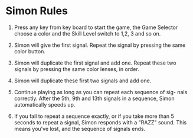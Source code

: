 # Simon Rules
1. Press any key from key board to start the game, the Game Selector choose a color and the Skill Level switch to 1,2, 3 and so on.

2. Simon will give the first signal. Repeat the signal by pressing the same color button.

3. Simon will duplicate the first signal and add one. Repeat these two signals by pressing the same color lenses, in order.

4. Simon will duplicate these first two signals and add one.

5. Continue playing as long as you can repeat each sequence of sig- nals correctly. After the 5th, 9th and 13th signals in a sequence, Simon automatically speeds up.

6. If you fail to repeat a sequence exactly, or if you take more than 5 seconds to repeat a signal, Simon responds with a "RAZZ" sound. This means you've lost, and the sequence of signals ends.
